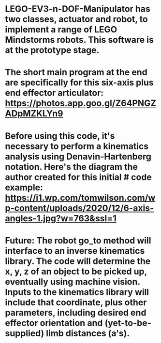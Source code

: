 # LEGO-EV3-n-DOF-Manipulator has two classes, actuator and robot, to implement a range of LEGO Mindstorms robots. This software is at the prototype stage.

# The short main program at the end are specifically for this six-axis plus end effector articulator:  https://photos.app.goo.gl/Z64PNGZADpMZKLYn9

# Before using this code, it's necessary to perform a kinematics analysis using Denavin-Hartenberg notation. Here's the diagram the author created for this initial # code example: https://i1.wp.com/tomwilson.com/wp-content/uploads/2020/12/6-axis-angles-1.jpg?w=763&ssl=1

# Future: The robot go_to method will interface to an inverse kinematics library. The code will determine the x, y, z of an object to be picked up, eventually using machine vision. Inputs to the kinematics library will include that coordinate, plus other parameters, including desired end effector orientation and (yet-to-be-supplied) limb distances (a's).
